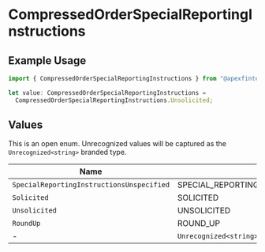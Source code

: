 # CompressedOrderSpecialReportingInstructions

## Example Usage

```typescript
import { CompressedOrderSpecialReportingInstructions } from "@apexfintechsolutions/ascend-sdk/models/components";

let value: CompressedOrderSpecialReportingInstructions =
  CompressedOrderSpecialReportingInstructions.Unsolicited;
```

## Values

This is an open enum. Unrecognized values will be captured as the `Unrecognized<string>` branded type.

| Name                                       | Value                                      |
| ------------------------------------------ | ------------------------------------------ |
| `SpecialReportingInstructionsUnspecified`  | SPECIAL_REPORTING_INSTRUCTIONS_UNSPECIFIED |
| `Solicited`                                | SOLICITED                                  |
| `Unsolicited`                              | UNSOLICITED                                |
| `RoundUp`                                  | ROUND_UP                                   |
| -                                          | `Unrecognized<string>`                     |